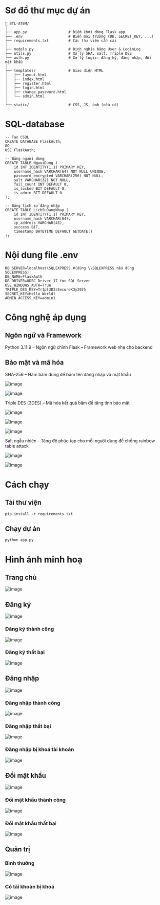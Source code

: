 # Sơ đồ thư mục dự án
```
📁 BTL-ATBM/
│
├── app.py                   # Điểm khởi động Flask app
├── .env                     # Biến môi trường (DB, SECRET_KEY, ...)
├── requirements.txt         # Các thư viện cần cài
│
├── models.py                # Định nghĩa bảng User & LoginLog
├── utils.py                 # Xử lý SHA, salt, Triple DES
├── auth.py                  # Xử lý logic: đăng ký, đăng nhập, đổi mật khẩu
│
├── templates/               # Giao diện HTML
│   ├── layout.html
│   ├── index.html
│   ├── register.html
│   ├── login.html
│   ├── change_password.html
│   └── admin.html
│
└── static/                  # CSS, JS, ảnh (nếu có)
```
# SQL-database
```
-- Tạo CSDL
CREATE DATABASE FlaskAuth;
GO
USE FlaskAuth;

-- Bảng người dùng
CREATE TABLE NguoiDung (
    id INT IDENTITY(1,1) PRIMARY KEY,
    username_hash VARCHAR(64) NOT NULL UNIQUE,
    password_encrypted VARCHAR(256) NOT NULL,
    salt VARCHAR(32) NOT NULL,
    fail_count INT DEFAULT 0,
    is_locked BIT DEFAULT 0,
    is_admin BIT DEFAULT 0
);

-- Bảng lịch sử đăng nhập
CREATE TABLE LichSuDangNhap (
    id INT IDENTITY(1,1) PRIMARY KEY,
    username_hash VARCHAR(64),
    ip_address VARCHAR(45),
    success BIT,
    timestamp DATETIME DEFAULT GETDATE()
);
```
# Nội dung file .env
```
DB_SERVER=localhost\SQLEXPRESS #(dùng \\SQLEXPRESS nếu dùng SQLEXPRESS)
DB_NAME=FlaskAuth
DB_DRIVER=ODBC Driver 17 for SQL Server
USE_WINDOWS_AUTH=True
TRIPLE_DES_KEY=Tr1pl3D3sSecureK3y2025
SECRET_KEY=Hello World!
ADMIN_ACCESS_KEY=admin1
```
# Công nghệ áp dụng
## Ngôn ngữ và Framework
Python 3.11.9 – Ngôn ngữ chính
Flask – Framework web nhẹ cho backend
## Bảo mật và mã hóa
SHA-256 – Hàm băm dùng để băm tên đăng nhập và mật khẩu

![image](https://github.com/user-attachments/assets/dc256f53-6088-4b4a-b6ef-8c155d274b85)

![image](https://github.com/user-attachments/assets/b4e0f0ea-0714-429a-b618-885cae00ae52)

Triple DES (3DES) – Mã hóa kết quả băm để tăng tính bảo mật

![image](https://github.com/user-attachments/assets/d2faafb3-a648-4a98-8504-a95d8beeeb74)

![image](https://github.com/user-attachments/assets/b68ee8ec-d472-4c38-8e81-ab17fd48208b)

![image](https://github.com/user-attachments/assets/320e34f9-df3c-4197-82ce-fcca196b377c)

Salt ngẫu nhiên – Tăng độ phức tạp cho mỗi người dùng để chống rainbow table attack

![image](https://github.com/user-attachments/assets/aa625a7d-8119-485e-b69e-d7d34bd81d95)

![image](https://github.com/user-attachments/assets/f3cefa8f-f72f-4d5f-9835-b213becbe6c3)

# Cách chạy
## Tải thư viện
```
pip install -r requirements.txt
```
## Chạy dự án
```
python app.py
```
# Hình ảnh minh hoạ
## Trang chủ
![image](https://github.com/user-attachments/assets/d62a033b-8aec-4ad0-a362-ac5857bc482d)
## Đăng ký
![image](https://github.com/user-attachments/assets/5cbb674c-36fd-4bf5-9d6c-f9542e9da543)
### Đăng ký thành công
![image](https://github.com/user-attachments/assets/1d3e10fa-1583-41c5-84a9-2a52374ab313)
### Đăng ký thất bại
![image](https://github.com/user-attachments/assets/6b676324-3c1e-4176-b602-9b53c95b10bb)
## Đăng nhập
![image](https://github.com/user-attachments/assets/4fe73bde-761f-48d3-b279-527f7b8f001c)
### Đăng nhập thành công
![image](https://github.com/user-attachments/assets/330cb9c9-fe53-42ae-a5a8-2acc6c85e308)
### Đăng nhập thất bại
![image](https://github.com/user-attachments/assets/a80f73cd-57d7-4ffb-aa49-41a41d6b7ca6)
### Đăng nhập bị khoá tài khoản
![image](https://github.com/user-attachments/assets/06366201-b77b-4c6a-b68d-1aaa4ed18f37)
## Đổi mật khẩu
![image](https://github.com/user-attachments/assets/505af81a-2843-402a-b750-6830778e7429)
### Đổi mật khẩu thành công
![image](https://github.com/user-attachments/assets/17017230-5cc0-41d6-b2de-cb4959b45bae)
### Đổi mật khẩu thất bại
![image](https://github.com/user-attachments/assets/fbb43d8a-016b-4cae-8e09-bcf16abe25f2)
## Quản trị
### Bình thường
![image](https://github.com/user-attachments/assets/e8cefedd-a85f-4cba-b0b6-1e43c059d656)
### Có tài khoản bị khoá
![image](https://github.com/user-attachments/assets/7330a0df-9342-421a-aa55-a6b8445ff655)
